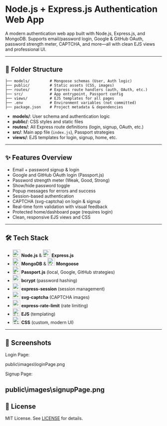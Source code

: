 # Node.js + Express.js Authentication Web App

A modern authentication web app built with Node.js, Express.js, and MongoDB. Supports email/password login, Google & GitHub OAuth, password strength meter, CAPTCHA, and more—all with clean EJS views and professional UI.

---

## 📁 Folder Structure

```
├── models/         # Mongoose schemas (User, Auth logic)
├── public/         # Static assets (CSS, images)
├── routes/         # Express route handlers (auth, OAuth, etc.)
├── src/            # App entrypoint, Passport config
├── views/          # EJS templates for all pages
├── .env            # Environment variables (not committed)
├── package.json    # Project metadata & dependencies
```

- **models/**: User schema and authentication logic
- **public/**: CSS styles and static files
- **routes/**: All Express route definitions (login, signup, OAuth, etc.)
- **src/**: Main app file (`index.js`), Passport strategies
- **views/**: EJS templates for login, signup, home, etc.

---

## ✨ Features Overview

- Email + password signup & login
- Google and GitHub OAuth login (Passport.js)
- Password strength meter (Weak, Good, Strong)
- Show/hide password toggle
- Popup messages for errors and success
- Session-based authentication
- CAPTCHA (svg-captcha) on login & signup
- Real-time form validation with visual feedback
- Protected home/dashboard page (requires login)
- Clean, responsive EJS views and CSS

---

## 🛠️ Tech Stack

- <img src="https://cdn.jsdelivr.net/gh/devicons/devicon/icons/nodejs/nodejs-original.svg" alt="Node.js" width="24"/> **Node.js** & <img src="https://cdn.jsdelivr.net/gh/devicons/devicon/icons/express/express-original.svg" alt="Express.js" width="24"/> **Express.js**
- <img src="https://cdn.jsdelivr.net/gh/devicons/devicon/icons/mongodb/mongodb-original.svg" alt="MongoDB" width="24"/> **MongoDB** & <img src="https://cdn.jsdelivr.net/gh/devicons/devicon/icons/mongoose/mongoose-original.svg" alt="Mongoose" width="24"/> **Mongoose**
- <img src="https://cdn.jsdelivr.net/gh/devicons/devicon/icons/passport/passport-original.svg" alt="Passport.js" width="24"/> **Passport.js** (local, Google, GitHub strategies)
- <img src="https://cdn.jsdelivr.net/gh/devicons/devicon/icons/npm/npm-original-wordmark.svg" alt="npm" width="24"/> **bcrypt** (password hashing)
- <img src="https://cdn.jsdelivr.net/gh/devicons/devicon/icons/npm/npm-original-wordmark.svg" alt="npm" width="24"/> **express-session** (session management)
- <img src="https://cdn.jsdelivr.net/gh/devicons/devicon/icons/npm/npm-original-wordmark.svg" alt="npm" width="24"/> **svg-captcha** (CAPTCHA images)
- <img src="https://cdn.jsdelivr.net/gh/devicons/devicon/icons/npm/npm-original-wordmark.svg" alt="npm" width="24"/> **express-rate-limit** (rate limiting)
- <img src="https://cdn.jsdelivr.net/gh/devicons/devicon/icons/ejs/ejs-original.svg" alt="EJS" width="24"/> **EJS** (templating)
- <img src="https://cdn.jsdelivr.net/gh/devicons/devicon/icons/css3/css3-original.svg" alt="CSS" width="24"/> **CSS** (custom, modern UI)

---

## 📸 Screenshots

Login Page: 

public\images\loginPage.png

Signup Page:

public\images\signupPage.png
---

## 📝 License

MIT License. See [LICENSE](LICENSE) for details.